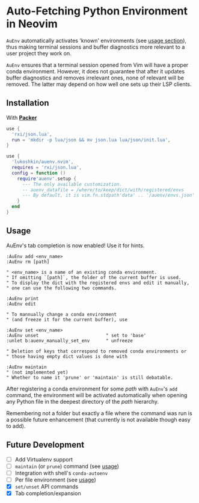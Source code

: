 # Auto-Fetching Python Environment in Neovim

`AuEnv` automatically activates 'known' environments (see [usage
section](#usage)), thus making terminal sessions and buffer diagnostics more
relevant to a user project they work on.

`AuEnv` ensures that a terminal session opened from Vim will have a proper
conda environment. However, it does not guarantee that after it updates buffer
diagnostics and removes irrelevant ones, none of relevant will be removed. The
latter may depend on how well one sets up their LSP clients.


## Installation

With [**Packer**](https://github.com/wbthomason/packer.nvim)

```lua
use {
  'rxi/json.lua',
  run = 'mkdir -p lua/json && mv json.lua lua/json/init.lua',
}

use {
  'lukoshkin/auenv.nvim',
  requires = 'rxi/json.lua',
  config = function ()
    require'auenv'.setup {
      --- The only available customization.
      -- auenv_datafile = /where/to/keep/dict/with/registered/envs
      --- By default, it is vim.fn.stdpath'data' .. '/auenv/envs.json'
    }
  end
}
```


## Usage

AuEnv's tab completion is now enabled! Use it for hints.

```vim
:AuEnv add <env_name>
:AuEnv rm [path]

" <env_name> is a name of an existing conda environment.
" If omitting `[path]`, the folder of the current buffer is used.
" To display the dict with the registered envs and edit it manually,
" one can use the following two commands.

:AuEnv print
:AuEnv edit

" To mannually change a conda environment
" (and freeze it for the current buffer), use

:AuEnv set <env_name>
:AuEnv unset                         " set to 'base'
:unlet b:auenv_manually_set_env      " unfreeze

" Deletion of keys that correspond to removed conda environments or
" those having empty dict values is done with

:AuEnv maintain
" (not implemented yet)
" Whether to name it 'prune' or 'maintain' is still debatable.
```

After registering a conda environment for some _path_ with `AuEnv`'s `add`
command, the environment will be activated automatically when opening any
Python file in the deepest directory of the _path_ hierarchy.

Remembering not a folder but exactly a file where the command was run is a
possible future enhancement (that currently is not available though easy to
add).

## Future Development

- [ ] Add Virtualenv support
- [ ] `maintain` (or `prune`) command (see [usage](#usage))
- [ ] Integration with shell's `conda-autoenv`
- [ ] Per file environment (see [usage](#usage))
- [x] `set/unset` API commands
- [x] Tab completion/expansion
